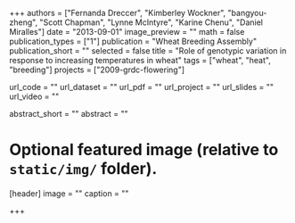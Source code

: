 +++
authors = ["Fernanda Dreccer", "Kimberley Wockner", "bangyou-zheng", "Scott Chapman", "Lynne McIntyre", "Karine Chenu", "Daniel Miralles"]
date = "2013-09-01"
image_preview = ""
math = false
publication_types = ["1"]
publication = "Wheat Breeding Assembly"
publication_short = ""
selected = false
title = "Role of genotypic variation in response to increasing temperatures in wheat"
tags = ["wheat", "heat", "breeding"]
projects = ["2009-grdc-flowering"]

url_code = ""
url_dataset = ""
url_pdf = ""
url_project = ""
url_slides = ""
url_video = ""

abstract_short = ""
abstract = ""


# Optional featured image (relative to `static/img/` folder).
[header]
image = ""
caption = ""

+++
